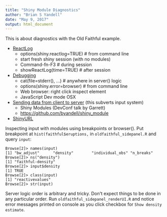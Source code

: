 ```yaml
---
title: "Shiny Module Diagnostics"
author: "Brian S Yandell"
date: "May 9, 2017"
output: html_document
---
```


This is about diagnostics with the Old Faithful example.

- [ReactLog](http://shiny.rstudio.com/reference/shiny/latest/showReactLog.html)
    + options(shiny.reactlog=TRUE) # from command line
    + start fresh shiny session (with no modules)
    + Command-fn-F3 # during session
    + showReactLog(time=TRUE) # after session
- [Debugging](http://shiny.rstudio.com/articles/debugging.html)
    + cat(file=stderr(), …) # anywhere in server() logic
    + options(shiny.error=browser) # from command line
    + Web browser: right click inspect element
    + JavaScript Dev mode OSX
- [Sending data from client to server](https://ryouready.wordpress.com/2013/11/20/sending-data-from-client-to-server-and-back-using-shiny/) (this subverts input system)
    + Shiny Modules (DevConf talk by Garrett)
    + <https://github.com/byandell/shiny_module>
- [ShinyURL](https://gallery.shinyapps.io/shinyURL)

Inspecting input with modules using breakpoints or browser().
Put breakpoint at `hist(faithful$eruptions,` in `oldfaithful_sidepanel.R` and query `input`:

```
Browse[2]> names(input)
[1] "bw_adjust"      "density"        "individual_obs" "n_breaks"      
Browse[2]> ns("density")
[1] "faithful-density"
Browse[2]> input$density
[1] TRUE
Browse[2]> class(input)
[1] "reactivevalues"
Browse[2]> str(input)
```

Server logic order is arbitrary and tricky. Don't expect things to be done in any particular order. Run `oldfaithful_sidepanel_renderUI.R` and notice error messages printed on console as you click checkbox for `Show density estimate`.

